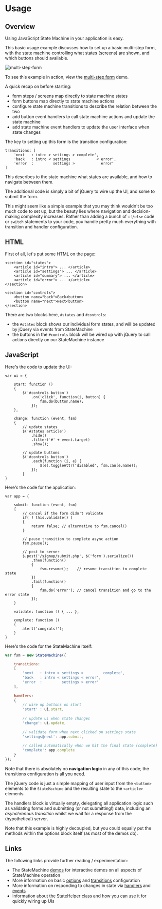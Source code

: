 # Usage

## Overview

Using JavaScript State Machine in your application is easy. 

This basic usage example discusses how to set up a basic multi-step form, with the state machine controlling what states (screens) are shown, and which buttons should available.

![multi-step-form](https://cloud.githubusercontent.com/assets/132681/20497487/4590265e-b021-11e6-95f4-44c878615c57.png)

To see this example in action, view the [multi-step form](http://statemachine.davestewart.io/html/examples/systems/sign-up.html) demo.

A quick recap on before starting:

- form steps / screens map directly to state machine states
- form buttons map directly to state machine actions
- configure state machine transitions to describe the relation between the two
- add button event handlers to call state machine actions and update the state machine
- add state machine event handlers to update the user interface when state changes

The key to setting up this form is the transition configuration:

```
transitions: [
    'next   : intro > settings > complete',
    'back   : intro < settings            < error',
    'error  :         settings >            error'
]
```

This describes to the state machine what states are available, and how to navigate between them.

The additional code is simply a bit of jQuery to wire up the UI, and some to submit the form.

This might seem like a simple example that you may think wouldn't be too much code to set up, but the beauty lies where navigation and decision-making complexity increases. Rather than adding a bunch of `if/else` code or `switch` statements to your code, you handle pretty much everything with transition and handler configuration.

## HTML

First of all, let's put some HTML on the page: 

    <section id="states">
        <article id="intro"> ... </article>
        <article id="settings"> ... </article>
        <article id="summary"> ... </article>
        <article id="error"> ... </article>
    </section>
    
    <section id="controls">
        <button name="back">Back<button>
        <button name="next">Next<button>
    </section>
    
There are two blocks here, `#states` and `#controls`: 

- the `#states` block shows our individual form states, and will be updated by jQuery via events from StateMachine
- the buttons in the `#controls` block will be wired up with jQuery to call actions directly on our StateMachine instance

## JavaScript

Here's the code to update the UI:

```
var ui = {

    start: function () 
    {
        $('#controls button')
            .on('click', function(i, button) {
                fsm.do(button.name);
            });
    },
    
    change: function (event, fsm) 
    {
        // update states
        $('#states article')
            .hide()
            .filter('#' + event.target)
            .show();
    
        // update buttons
        $('#controls button')
            .each(function (i, e) {
                $(e).toggleAttr('disabled', fsm.can(e.name));  
            });
        }
}
```

Here's the code for the application:

```
var app = {

    submit: function (event, fsm) 
    {
        // cancel if the form didn't validate
        if( ! this.validate() ) 
        {
            return false; // alternative to fsm.cancel()
        }

        // pause transition to complete async action
        fsm.pause();
        
        // post to server
        $.post('/signup/submit.php', $('form').serialize())
            .then(function() 
            {
                fsm.resume();    // resume transition to complete state
            })
            .fail(function() 
            {
                fsm.do('error'); // cancel transition and go to the error state
            });
    }

    validate: function () { ... },
    
    complete: function ()
    {
        alert('congrats!');
    }
}
```

Here's the code for the StateMachine itself:

```javascript
var fsm = new StateMachine({

    transitions: 
    [
        'next   : intro > settings >         complete',
        'back   : intro < settings < error',
        'error  :         settings > error'
    ],
    
    handlers: 
    {
        // wire up buttons on start
        'start' : ui.start,
        
        // update ui when state changes
        'change': ui.update,
        
        // validate form when next clicked on settings state
        'settings@next': app.submit,
        
        // called automatically when we hit the final state (complete)
        'complete': app.complete
    }
});
```
Note that there is absolutely no **navigation logic** in any of this code; the transitions configuration is all you need.  

The jQuery code is just a simple mapping of user input from the `<button>` elements to the `StateMachine` and the resulting state to the `<article>` elements.

The handlers block is virtually empty, delegating all application logic such as validating forms and submitting (or not submitting!) data, including an *asynchronous transition* whilst we wait for a response from the (hypothetical) server.

Note that this example is highly decoupled, but you could equally put the methods within the options block itself (as most of the demos do).

## Links

The following links provide further reading / experimentation:

- The StateMachine [demos](http://statemachine.davestewart.io) for interactive demos on all aspects of StateMachine operation
- More information on basic [options](config/options.md) and [transitions](config/transitions.md) configuration
- More information on responding to changes in state via [handlers](config/handlers.md) and [events](api/events) 
- Information about the [StateHelper](http://statemachine.davestewart.io/html/setup/index.html) class and how you can use it for quickly wiring up UIs